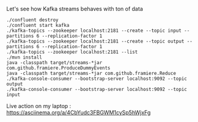  Let's see how Kafka streams behaves with ton of data
 
 ```
 ./confluent destroy
 ./confluent start kafka
 ./kafka-topics --zookeeper localhost:2181 --create --topic input --partitions 6 --replication-factor 1
 ./kafka-topics --zookeeper localhost:2181 --create --topic output --partitions 6 --replication-factor 1
 ./kafka-topics --zookeeper localhost:2181 --list
 ./mvn install
 java -classpath target/streams-*jar com.github.framiere.ProduceDummyEvents
 java -classpath target/streams-*jar com.github.framiere.Reduce
 ./kafka-console-consumer --bootstrap-server localhost:9092 --topic output
 ./kafka-console-consumer --bootstrap-server localhost:9092 --topic input
 ```
 
Live action on my laptop : https://asciinema.org/a/4CbYudc3FBGWM1cySp5hWjxFg

